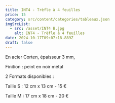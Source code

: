 ```yaml
---
title: INT4 - Trèfle à 4 feuilles
price: 15
category: src/content/categories/tableaux.json
imgSrcList:
  - src: /asset/INT4 B.jpg
    alt: INT4 - Trèfle à 4 feuilles
date: 2024-10-17T09:07:18.889Z
draft: false
---
```


En acier Corten, épaisseur 3 mm, 

Finition : peint en noir métal 

2 Formats disponibles : 

Taille S :  12 cm x 13 cm - 15 €

Taille M : 17 cm x 18 cm - 20 € 
